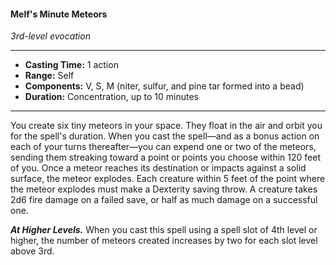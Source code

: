 #### Melf's Minute Meteors
*3rd-level evocation*
___
- **Casting Time:** 1 action
- **Range:** Self
- **Components:** V, S, M (niter, sulfur, and pine tar formed into a bead)
- **Duration:** Concentration, up to 10 minutes
---
You create six tiny meteors in your space. They float in the air and orbit you for the spell's duration. When you cast the spell—and as a bonus action on each of your turns thereafter—you can expend one or two of the meteors, sending them streaking toward a point or points you choose within 120 feet of you. Once a meteor reaches its destination or impacts against a solid surface, the meteor explodes. Each creature within 5 feet of the point where the meteor explodes must make a Dexterity saving throw. A creature takes 2d6 fire damage on a failed save, or half as much damage on a successful one.

***At Higher Levels.*** When you cast this spell using a spell slot of 4th level or higher, the number of meteors created increases by two for each slot level above 3rd.